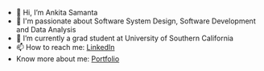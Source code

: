 - 👋 Hi, I’m Ankita Samanta
- 👀 I'm passionate about Software System Design, Software Development and Data Analysis
- 🌱 I’m currently a grad student at University of Southern California
- 📫 How to reach me: [LinkedIn](https://www.linkedin.com/in/ankita-samanta/)
- Know more about me: [Portfolio](https://personal-website-mu-tan-72.vercel.app/)

<!---
as2407/as2407 is a ✨ special ✨ repository because its `README.md` (this file) appears on your GitHub profile.
You can click the Preview link to take a look at your changes.
--->
